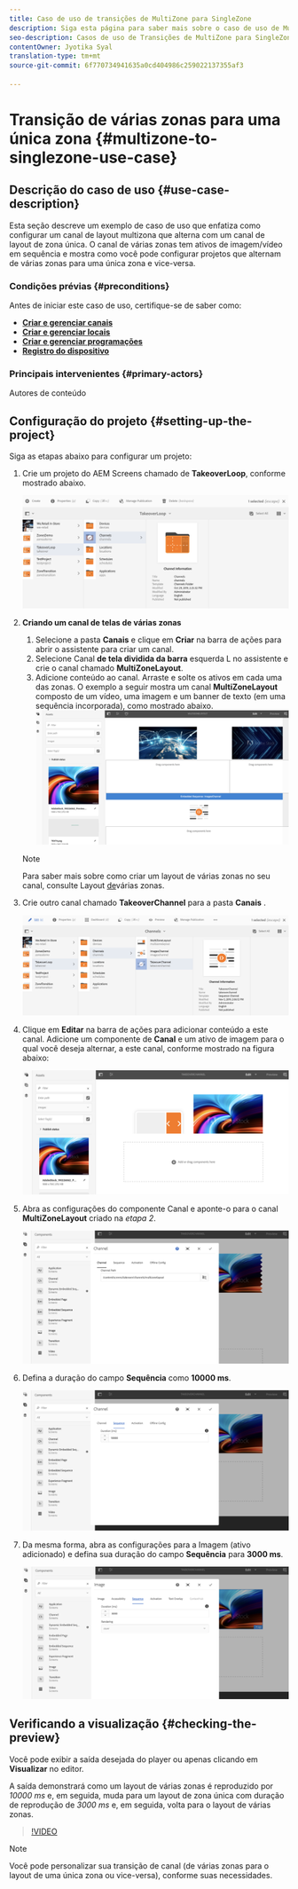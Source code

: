 ```yaml
---
title: Caso de uso de transições de MultiZone para SingleZone
description: Siga esta página para saber mais sobre o caso de uso de MultiZone para SingleZone Transitions.
seo-description: Casos de uso de Transições de MultiZone para SingleZone.
contentOwner: Jyotika Syal
translation-type: tm+mt
source-git-commit: 6f770734941635a0cd404986c259022137355af3

---
```



# Transição de várias zonas para uma única zona {#multizone-to-singlezone-use-case}


## Descrição do caso de uso {#use-case-description}

Esta seção descreve um exemplo de caso de uso que enfatiza como configurar um canal de layout multizona que alterna com um canal de layout de zona única. O canal de várias zonas tem ativos de imagem/vídeo em sequência e mostra como você pode configurar projetos que alternam de várias zonas para uma única zona e vice-versa.

### Condições prévias {#preconditions}

Antes de iniciar este caso de uso, certifique-se de saber como:

* **[Criar e gerenciar canais](managing-channels.md)**
* **[Criar e gerenciar locais](managing-locations.md)**
* **[Criar e gerenciar programações](managing-schedules.md)**
* **[Registro do dispositivo](device-registration.md)**

### Principais intervenientes {#primary-actors}

Autores de conteúdo

## Configuração do projeto {#setting-up-the-project}

Siga as etapas abaixo para configurar um projeto:

1. Crie um projeto do AEM Screens chamado de **TakeoverLoop**, conforme mostrado abaixo.

   ![ativo](assets/mz-to-sz1.png)


1. **Criando um canal de telas de várias zonas**

   1. Selecione a pasta **Canais** e clique em **Criar** na barra de ações para abrir o assistente para criar um canal.
   1. Selecione Canal **de tela dividida da barra** esquerda L no assistente e crie o canal chamado **MultiZoneLayout**.
   1. Adicione conteúdo ao canal. Arraste e solte os ativos em cada uma das zonas. O exemplo a seguir mostra um canal **MultiZoneLayout** composto de um vídeo, uma imagem e um banner de texto (em uma sequência incorporada), como mostrado abaixo.
   ![ativo](assets/mz-to-sz2.png)

   >[!NOTE]
   >
   >Para saber mais sobre como criar um layout de várias zonas no seu canal, consulte Layout [de](multi-zone-layout-aem-screens.md)várias zonas.


1. Crie outro canal chamado **TakeoverChannel** para a pasta **Canais** .

   ![ativo](assets/mz-to-sz3.png)

1. Clique em **Editar** na barra de ações para adicionar conteúdo a este canal. Adicione um componente de **Canal** e um ativo de imagem para o qual você deseja alternar, a este canal, conforme mostrado na figura abaixo:

   ![ativo](assets/mz-to-sz4.png)

1. Abra as configurações do componente Canal e aponte-o para o canal **MultiZoneLayout** criado na *etapa 2*.

   ![ativo](assets/mz-to-sz5.png)

1. Defina a duração do campo **Sequência** como **10000 ms**.

   ![ativo](assets/mz-to-sz6.png)

1. Da mesma forma, abra as configurações para a Imagem (ativo adicionado) e defina sua duração do campo **Sequência** para **3000 ms**.

   ![ativo](assets/mz-to-sz7.png)

## Verificando a visualização {#checking-the-preview}

Você pode exibir a saída desejada do player ou apenas clicando em **Visualizar** no editor.

A saída demonstrará como um layout de várias zonas é reproduzido por *10000 ms* e, em seguida, muda para um layout de zona única com duração de reprodução de *3000 ms* e, em seguida, volta para o layout de várias zonas.

>[!VIDEO](https://video.tv.adobe.com/v/30366)

>[!NOTE]
>
>Você pode personalizar sua transição de canal (de várias zonas para o layout de uma única zona ou vice-versa), conforme suas necessidades.